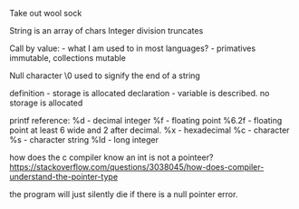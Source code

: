 

Take out wool sock


String is an array of chars
Integer division truncates

Call by value:
    - what I am used to in most languages? - primatives immutable, collections mutable

Null character \0 used to signify the end of a string

definition - storage is allocated
declaration - variable is described. no storage is allocated

printf reference:
%d - decimal integer
%f - floating point
    %6.2f - floating point at least 6 wide and 2 after decimal.
%x - hexadecimal
%c - character
%s - character string
%ld - long integer

how does the c compiler know an int is not a pointeer?
https://stackoverflow.com/questions/3038045/how-does-compiler-understand-the-pointer-type


the program will just silently die if there is a null pointer error.
